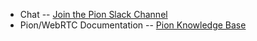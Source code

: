 * Chat -- [Join the Pion Slack Channel]( https://pion.ly/slack)
* Pion/WebRTC Documentation -- [Pion Knowledge Base](https://pion.ly/knowledge-base/)
